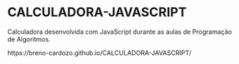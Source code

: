 # CALCULADORA-JAVASCRIPT
Calculadora desenvolvida com JavaScript durante as aulas de Programação de Algoritmos.
<!-- Confira clicando no link abaixo--!>
 https://breno-cardozo.github.io/CALCULADORA-JAVASCRIPT/

